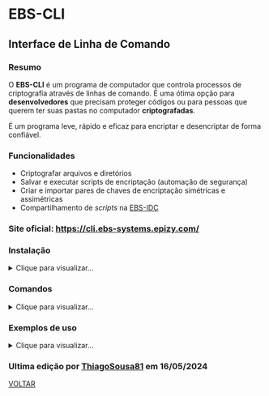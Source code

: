 # EBS-CLI
## Interface de Linha de Comando
### Resumo
O <strong>EBS-CLI</strong> é um programa de computador que controla processos de criptografia através de linhas de comando. É uma ótima opção para <strong>desenvolvedores</strong> que precisam proteger códigos ou para pessoas que querem ter suas pastas no computador <strong>criptografadas</strong>.

É um programa leve, rápido e eficaz para encriptar e desencriptar de forma confiável.

### Funcionalidades
- Criptografar arquivos e diretórios
- Salvar e executar scripts de encriptação (automação de segurança)
- Criar e importar pares de chaves de encriptação simétricas e assimétricas
- Compartilhamento de <i>scripts</i> na [EBS-IDC](https://github.com/EBS-Security-Systems/EBS-Docs/blob/main/docs/EBS-IDC.md)

### Site oficial: <https://cli.ebs-systems.epizy.com/>

### Instalação

<details><summary>Clique para visualizar...</summary>

<br>
<a href="https://cli.ebs-systems.epizy.com/" target="_blank"><img src="https://img.shields.io/badge/📥Download-green?style=flat" style="height: 30px"/></a> 

1. Execute o arquivo setup.exe

2. Coloque o <code>script.ps1</code> em um lugar fácil, como na área de trabalho

> Obs.: Esse arquivo é só um exemplo de uso mas você pode adaptá-lo como achar melhor

3. Ative a execução de scripts do Windows Powershell, assim:

    3.1. Para fazer isso abra o Windows PowerShell como Administrador

    3.2. Execute esse comando: <code>Set-ExecutionPolicy Unrestricted</code>

    3.3. Na pergunta de confirmação, insira <code>A</code>

    3.4. Execute esse comando: <code>exit</code>

4. Clique com o botão direito no <code>script.ps1</code> e em Executar com PowerShell

5. Se executar as 2 janelas, já pode apagar os outros arquivos inúteis como o <code>EBS-CLI.zip</code> e a pasta <code>publish</code>

> Qualquer anormalidade no funcionamento, ou dúvida entre em contato com o e-mail thiagosousa81@gmail.com

</details>

### Comandos

<details><summary>Clique para visualizar...</summary>

#### Lista de Comandos

| Comando | Parâmetros | Função |
| --- | --- | --- |
| <code>help</code> | nenhum | Chamar ajuda do aplicativo |
| <code>Encrypt-File</code> | <code>URL_In</code><br><code>URL_Out</code><br><code>Algorithm</code><br><code>Key</code><br><code>IV</code><br><code>Multiple</code> | Encripta um arquivo e gera uma saída através dos parâmetros selecionados |
| <code>Decrypt-File</code> | <code>URL_In</code><br><code>URL_Out</code><br><code>Algorithm</code><br><code>Key</code><br><code>IV</code><br><code>Multiple</code> | Decripta um arquivo e gera uma saída através dos parâmetros selecionados |

#### Tipo de dado dos parâmetros

| Parâmetro | Tipo de dado |
| --- | --- | 
| <code>URL_In</code> | Path |
| <code>URL_Out</code> | Path |
| <code>Algorithm</code> | String |
| <code>Key</code> | String |
| <code>IV</code> | String |
| <code>Multiple</code> | Int32 |

> Obs.: Você pode digitar <code>Explorer</code> num parâmetro de caminho para selecionar o local com o Windows Explorer
  
</details>

### Exemplos de uso

<details><summary>Clique para visualizar...</summary>

#### Encriptando

    Encrypt-File
    C:\Users\User\Downloads\EBS-CLI.zip
    C:\Users\User\Downloads\EBS-CLI.zip
    RC2
    Thiago
    09876543
    10

    Encrypt-File
    C:\Users\User\Downloads\EBS-CLI.zip
    C:\Users\User\Downloads\EBS-CLI.zip
    DES
    74125896
    36251478
    50

    Encrypt-File
    C:\Users\User\Downloads\EBS-CLI.zip
    C:\Users\User\Downloads\EBS-CLI.zip
    AES
    741258961qazxsw2
    362514784rfvbgt5
    75

    Encrypt-File
    C:\Users\User\Downloads\EBS-CLI.zip
    C:\Users\User\Downloads\EBS-CLI.zip
    3DES
    741258961qazxsw2
    4rfvbgt5
    25

#### Decriptando

    Decrypt-File
    C:\Users\User\Downloads\EBS-CLI.zip
    C:\Users\User\Downloads\EBS-CLI.zip
    3DES
    741258961qazxsw2
    4rfvbgt5
    25

    Decrypt-File
    C:\Users\User\Downloads\EBS-CLI.zip
    C:\Users\User\Downloads\EBS-CLI.zip
    AES
    741258961qazxsw2
    362514784rfvbgt5
    75

    Decrypt-File
    C:\Users\User\Downloads\EBS-CLI.zip
    C:\Users\User\Downloads\EBS-CLI.zip
    DES
    74125896
    36251478
    50

    Decrypt-File
    C:\Users\User\Downloads\EBS-CLI.zip
    C:\Users\User\Downloads\EBS-CLI.zip
    RC2
    Thiago
    09876543
    10
    

</details>


### Ultima edição por [ThiagoSousa81](https://github.com/ThiagoSousa81/) em 16/05/2024

[VOLTAR](https://github.com/EBS-Security-Systems/EBS-Docs#readme)
